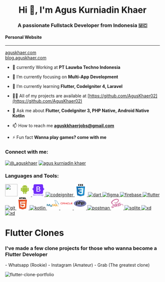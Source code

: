 <h1 align="center">Hi 👋, I'm Agus Kurniadin Khaer</h1>
<h3 align="center">A passionate Fullstack Developer from Indonesia 🇲🇨</h3>

<h4>Personal Website</h4>
<hr>
<a href="http://aguskhaer.com">aguskhaer.com</a> <br>
<a href="http://blog.aguskhaer.com">blog.aguskhaer.com</a>



- 🏢 currently Working at **PT Lauwba Techno Indonesia**
- 🔭 I’m currently focusing on **Multi-App Development**

- 🌱 I’m currently learning **Flutter, CodeIgniter 4, Laravel**

- 👨‍💻 All of my projects are available at [https://github.com/AgusKhaer02](https://github.com/AgusKhaer02)

- 💬 Ask me about **Flutter, CodeIgniter 3, PHP Native, Android Native Kotlin**

- 📫 How to reach me **aguskkhaerjobs@gmail.com**

- ⚡ Fun fact **Wanna play games? come with me**

<h3 align="left">Connect with me:</h3>
<p align="left">
<a href="https://instagram.com/@_aguskhaer" target="blank"><img align="center" src="https://raw.githubusercontent.com/rahuldkjain/github-profile-readme-generator/master/src/images/icons/Social/instagram.svg" alt="@_aguskhaer" height="30" width="40" /></a>
<a href="https://www.youtube.com/c/agus kurniadin khaer" target="blank"><img align="center" src="https://raw.githubusercontent.com/rahuldkjain/github-profile-readme-generator/master/src/images/icons/Social/youtube.svg" alt="agus kurniadin khaer" height="30" width="40" /></a>
</p>

<h3 align="left">Languages and Tools:</h3>
<p align="left"> <a href="https://laravel.com/"><img src="https://asset.brandfetch.io/ide68-31CH/idlxAUbIOo.jpeg" width="40" height="40"/></a> <a href="https://developer.android.com" target="_blank" rel="noreferrer"> <img src="https://raw.githubusercontent.com/devicons/devicon/master/icons/android/android-original-wordmark.svg" alt="android" width="40" height="40"/> </a> <a href="https://getbootstrap.com" target="_blank" rel="noreferrer"> <img src="https://raw.githubusercontent.com/devicons/devicon/master/icons/bootstrap/bootstrap-plain-wordmark.svg" alt="bootstrap" width="40" height="40"/> </a> <a href="https://codeigniter.com" target="_blank" rel="noreferrer"> <img src="https://cdn.worldvectorlogo.com/logos/codeigniter.svg" alt="codeigniter" width="40" height="40"/> </a> <a href="https://www.w3schools.com/css/" target="_blank" rel="noreferrer"> <img src="https://raw.githubusercontent.com/devicons/devicon/master/icons/css3/css3-original-wordmark.svg" alt="css3" width="40" height="40"/> </a> <a href="https://dart.dev" target="_blank" rel="noreferrer"> <img src="https://www.vectorlogo.zone/logos/dartlang/dartlang-icon.svg" alt="dart" width="40" height="40"/> </a> <a href="https://www.figma.com/" target="_blank" rel="noreferrer"> <img src="https://www.vectorlogo.zone/logos/figma/figma-icon.svg" alt="figma" width="40" height="40"/> </a> <a href="https://firebase.google.com/" target="_blank" rel="noreferrer"> <img src="https://www.vectorlogo.zone/logos/firebase/firebase-icon.svg" alt="firebase" width="40" height="40"/> </a> <a href="https://flutter.dev" target="_blank" rel="noreferrer"> <img src="https://www.vectorlogo.zone/logos/flutterio/flutterio-icon.svg" alt="flutter" width="40" height="40"/> </a> <a href="https://git-scm.com/" target="_blank" rel="noreferrer"> <img src="https://www.vectorlogo.zone/logos/git-scm/git-scm-icon.svg" alt="git" width="40" height="40"/> </a> <a href="https://www.w3.org/html/" target="_blank" rel="noreferrer"> <img src="https://raw.githubusercontent.com/devicons/devicon/master/icons/html5/html5-original-wordmark.svg" alt="html5" width="40" height="40"/> </a> <a href="https://kotlinlang.org" target="_blank" rel="noreferrer"> <img src="https://www.vectorlogo.zone/logos/kotlinlang/kotlinlang-icon.svg" alt="kotlin" width="40" height="40"/> </a> <a href="https://www.mysql.com/" target="_blank" rel="noreferrer"> <img src="https://raw.githubusercontent.com/devicons/devicon/master/icons/mysql/mysql-original-wordmark.svg" alt="mysql" width="40" height="40"/> </a> <a href="https://www.oracle.com/" target="_blank" rel="noreferrer"> <img src="https://raw.githubusercontent.com/devicons/devicon/master/icons/oracle/oracle-original.svg" alt="oracle" width="40" height="40"/> </a> <a href="https://www.php.net" target="_blank" rel="noreferrer"> <img src="https://raw.githubusercontent.com/devicons/devicon/master/icons/php/php-original.svg" alt="php" width="40" height="40"/> </a> <a href="https://postman.com" target="_blank" rel="noreferrer"> <img src="https://www.vectorlogo.zone/logos/getpostman/getpostman-icon.svg" alt="postman" width="40" height="40"/> </a> <a href="https://sass-lang.com" target="_blank" rel="noreferrer"> <img src="https://raw.githubusercontent.com/devicons/devicon/master/icons/sass/sass-original.svg" alt="sass" width="40" height="40"/> </a> <a href="https://www.sqlite.org/" target="_blank" rel="noreferrer"> <img src="https://www.vectorlogo.zone/logos/sqlite/sqlite-icon.svg" alt="sqlite" width="40" height="40"/> </a> <a href="https://www.adobe.com/products/xd.html" target="_blank" rel="noreferrer"> <img src="https://cdn.worldvectorlogo.com/logos/adobe-xd.svg" alt="xd" width="40" height="40"/> </a> <a href="https://www.docker.com/" target="_blank" rel="noreferrer"> <img src="https://image.web.id/images/Moby-logo.png" alt="xd" width="40" height="40"/> </a> </p>

<h1>Flutter Clones</h1>
<h3>I've made a few clone projects for those who wanna become a Flutter Developer</h3>
- Whatsapp (Rookie)
- Instagram (Amateur)
- Grab (The greatest clone)

![flutter-clone-portfolio](https://user-images.githubusercontent.com/35357971/129480906-e995d184-694f-426b-ac71-917b875f2560.png)
